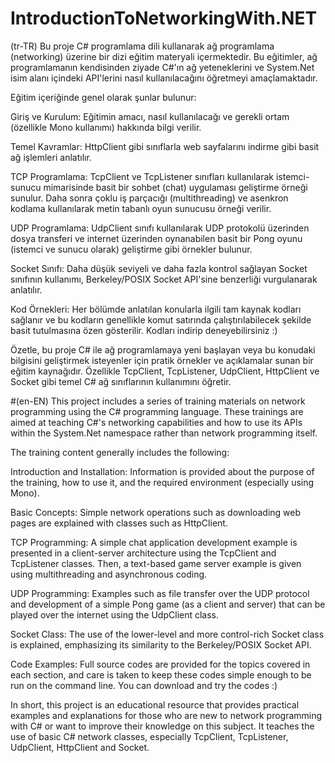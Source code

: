 # IntroductionToNetworkingWith.NET 

(tr-TR) Bu proje C# programlama dili kullanarak ağ programlama (networking) üzerine bir dizi eğitim materyali içermektedir. Bu eğitimler, ağ programlamanın kendisinden ziyade C#'ın ağ yeteneklerini ve System.Net isim alanı içindeki API'lerini nasıl kullanılacağını öğretmeyi amaçlamaktadır.

Eğitim içeriğinde genel olarak şunlar bulunur:

Giriş ve Kurulum: Eğitimin amacı, nasıl kullanılacağı ve gerekli ortam (özellikle Mono kullanımı) hakkında bilgi verilir.

Temel Kavramlar: HttpClient gibi sınıflarla web sayfalarını indirme gibi basit ağ işlemleri anlatılır.

TCP Programlama: TcpClient ve TcpListener sınıfları kullanılarak istemci-sunucu mimarisinde basit bir sohbet (chat) uygulaması geliştirme örneği sunulur. Daha sonra çoklu iş parçacığı (multithreading) ve asenkron kodlama kullanılarak metin tabanlı oyun sunucusu örneği verilir.

UDP Programlama: UdpClient sınıfı kullanılarak UDP protokolü üzerinden dosya transferi ve internet üzerinden oynanabilen basit bir Pong oyunu (istemci ve sunucu olarak) geliştirme gibi örnekler bulunur.

Socket Sınıfı: Daha düşük seviyeli ve daha fazla kontrol sağlayan Socket sınıfının kullanımı, Berkeley/POSIX Socket API'sine benzerliği vurgulanarak anlatılır.

Kod Örnekleri: Her bölümde anlatılan konularla ilgili tam kaynak kodları sağlanır ve bu kodların genellikle komut satırında çalıştırılabilecek şekilde basit tutulmasına özen gösterilir. Kodları indirip deneyebilirsiniz :)

Özetle, bu proje C# ile ağ programlamaya yeni başlayan veya bu konudaki bilgisini geliştirmek isteyenler için pratik örnekler ve açıklamalar sunan bir eğitim kaynağıdır. Özellikle TcpClient, TcpListener, UdpClient, HttpClient ve Socket gibi temel C# ağ sınıflarının kullanımını öğretir.

#(en-EN) This project includes a series of training materials on network programming using the C# programming language. These trainings are aimed at teaching C#'s networking capabilities and how to use its APIs within the System.Net namespace rather than network programming itself.

The training content generally includes the following:

Introduction and Installation: Information is provided about the purpose of the training, how to use it, and the required environment (especially using Mono).

Basic Concepts: Simple network operations such as downloading web pages are explained with classes such as HttpClient.

TCP Programming: A simple chat application development example is presented in a client-server architecture using the TcpClient and TcpListener classes. Then, a text-based game server example is given using multithreading and asynchronous coding.

UDP Programming: Examples such as file transfer over the UDP protocol and development of a simple Pong game (as a client and server) that can be played over the internet using the UdpClient class.

Socket Class: The use of the lower-level and more control-rich Socket class is explained, emphasizing its similarity to the Berkeley/POSIX Socket API.

Code Examples: Full source codes are provided for the topics covered in each section, and care is taken to keep these codes simple enough to be run on the command line. You can download and try the codes :)

In short, this project is an educational resource that provides practical examples and explanations for those who are new to network programming with C# or want to improve their knowledge on this subject. It teaches the use of basic C# network classes, especially TcpClient, TcpListener, UdpClient, HttpClient and Socket.
